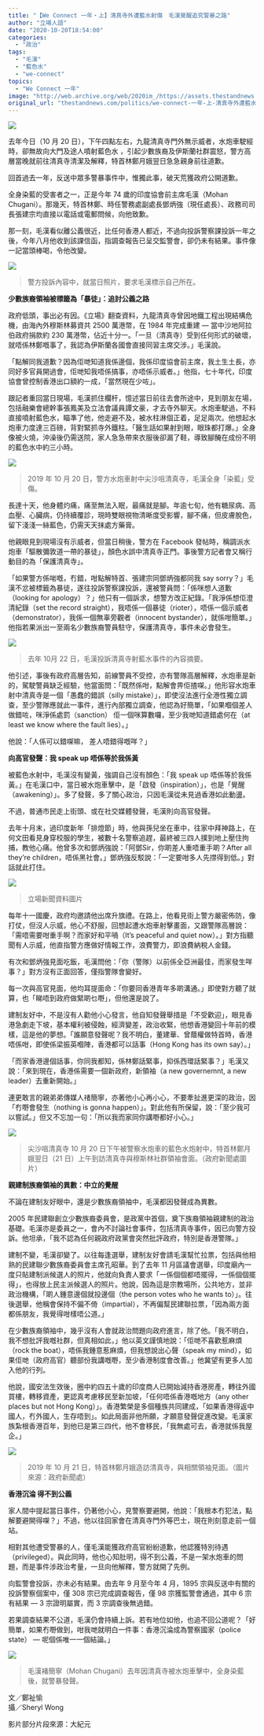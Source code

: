 ```yaml
---
title: "【We Connect 一年・上】清真寺外遭藍水射傷　毛漢覺醒追究警暴之路"
author: "立場人語"
date: "2020-10-20T18:54:00"
categories:
  - "政治"
tags:
  - "毛漢"
  - "藍色水"
  - "we-connect"
topics:
  - "We Connect 一年"
image: "http://web.archive.org/web/2020im_/https://assets.thestandnews.com/media/photos/template-17_9TFXI_dwPBJ3K.png"
original_url: "thestandnews.com/politics/we-connect-一年-上-清真寺外遭藍水射傷-毛漢覺醒追究警暴之路"
---
```

![](http://web.archive.org/web/2020im_/https://assets.thestandnews.com/media/photos/template-17_9TFXI_dwPBJ3K.png)

去年今日（10 月 20 日），下午四點左右，九龍清真寺門外無示威者，水炮車駛經時，卻無故向大門及途人噴射藍色水 ，引起少數族裔及伊斯蘭社群震怒，警方高層當晚就前往清真寺清潔及解釋，特首林鄭月娥翌日急急親身前往道歉。

回首過去一年，反送中眾多警暴事件中，惟獨此事，破天荒獲政府公開道歉。

全身染藍的受害者之一，正是今年 74 歲的印度協會前主席毛漢（Mohan Chugani）。那幾天，特首林鄭、時任警務處副處長鄧炳強（現任處長）、政務司司長張建宗均直接以電話或電郵問候，向他致歉。

那一刻，毛漢看似離公義很近，比任何香港人都近，不過向投訴警察課投訴一年之後，今年八月他收到該課信函，指調查報告已呈交監警會，卻仍未有結果。事件像一記當頭棒喝，令他改變。

![](http://web.archive.org/web/2020im_/https://assets.thestandnews.com/media/photos/E8ADA6E696B9E68A95E8A8B4E585A7E5AEB9E4B8ADEFBC8CE5B0B1E795B6E697A5E785A_CBKlvXZ.jpg)
> 警方投訴內容中，就當日照片，要求毛漢標示自己所在。

**少數族裔領袖被標籤為「暴徒」：追討公義之路**

政府低頭，事出必有因。《立場》翻查資料，九龍清真寺曾因地鐵工程出現結構危機，由海內外穆斯林募資共 2500 萬港幣，在 1984 年完成重建 — 當中沙地阿拉伯政府捐款約 230 萬港幣，佔近十分一。「一旦（清真寺）受到任何形式的破壞，就唔係林鄭嘅事了，我認為伊斯蘭各國會直接同習主席交涉。」毛漢說。

「點解同我道歉？因為佢哋知道我係邊個，我係印度協會前主席，我土生土長，亦同好多官員開過會，佢哋知我唔係搞事，亦唔係示威者。」他指，七十年代，印度協會曾控制香港出口額約一成，「當然現在少咗」。

跟記者重回當日現場，毛漢抓住欄杆，憶述當日前往去會所途中，見到朋友在場，包括融樂會總幹事張鳳美及立法會議員譚文豪，才去寺外聊天。水炮車駛過，不料直接噴射藍色水，瞄準了他，他走避不及，被水柱淋個正着，足足兩次。他想起水炮車力度達三百磅，背對緊抓寺外鐵柱。「醫生話如果射到眼，眼珠都打爆。」全身像被火燒，沖澡後仍需送院，家人急急帶來衣服後卻漏了鞋，導致腳醃在成份不明的藍色水中約三小時。

![](http://web.archive.org/web/2020im_/https://assets.thestandnews.com/media/photos/template-21_NOBDc_XLILPwl.png)
> 2019 年 10 月 20 日，警方水炮車射中尖沙咀清真寺，毛漢全身「染藍」受傷。

長達十天，他身體灼痛，痛至無法入眠，最痛就是腳。年逾七旬，他有糖尿病、高血壓、心臟病，仍持續覆診，現時雙眼視物清晰度受影響，腳不痛，但皮膚脫色，留下淺淺一絲藍色，仍需天天抹處方藥膏。

他親眼見到現場沒有示威者，但當日稍後，警方在 Facebook 發帖時，稱調派水炮車「驅散彌敦道一帶的暴徒」，顏色水誤中清真寺正門。事後警方記者會又稱行動目的為「保護清真寺」。

「如果警方係啱嘅，冇錯，咁點解特首、張建宗同鄧炳強都同我 say sorry？」毛漢不忿被標籤為暴徒，遂往投訴警察課投訴，還被警員問：「係咪想人道歉（looking for apology）？」他只有一個訴求，想警方改正紀錄。「我淨係想佢澄清紀錄（set the record straight），我唔係一個暴徒（rioter），唔係一個示威者（demonstrator），我係一個無辜旁觀者（innocent bystander），就係咁簡單。」他指若果派出一至兩名少數族裔警員駐守，保護清真寺，事件未必會發生。

![](http://web.archive.org/web/2020im_/https://assets.thestandnews.com/media/photos/E58EBBE5B9B42010E69C88202220E697A5EFBC8CE6AF9BE6BCA2E68A95E8A8B4E6B885E_FoGBToI.jpg)
> 去年 10月 22 日，毛漢投訴清真寺射藍水事件的內容摘要。

他引述，事後有政府高層告知，前線警員不受控，亦有警隊高層解釋，水炮車是新的，駕駛警員缺乏經驗，他當面問：「既然係咁，點解會畀佢揸㗎。」他形容水炮車射中清真寺是一個「愚蠢的錯誤（silly mistake）」，即使沒法進行全港性獨立調查，至少警隊應就此一事件，進行內部獨立調查，他認為好簡單，「如果嗰個差人做錯咗，咪淨係處罰（sanction） 佢一個咪算數囉，至少我哋知道錯處何在（at least we know where the fault lies）。」

他說：「人係可以錯㗎嘛， 差人唔錯得嘅咩？」

**向高官發聲：我 speak up 唔係等於我係黃**

被藍色水射中，毛漢沒有變黃，強調自己沒有顏色：「我 speak up 唔係等於我係黃。」在毛漢口中，當日被水炮車擊中，是「啟發（inspiration）」，也是「覺醒（awakening）」。多了發聲，多了關心政治，只因毛漢從未見過香港如此動盪。

不過，普通市民走上街頭、或在社交媒體發聲，毛漢則向高官發聲。

去年十月末，過印度新年「排燈節」時，他與孫兒坐在車中，往家中拜神路上，在何文田看見身穿校服的學生，被數十名警察追趕，最終被三四人撲到地上壓住拘捕，教他心痛。他曾多次和鄧炳強說：「阿鄧Sir，你啲差人重唔重手啲？After all they’re children，唔係黑社會。」鄧炳強反駁說：「一定要咁多人先㩒得到低。」對話就此打住。

![](http://web.archive.org/web/2020im_/https://assets.thestandnews.com/media/photos/74661737_7pEj6.jpg)
> 立場新聞資料圖片

每年十一國慶，政府均邀請他出席升旗禮。在路上，他看見街上警方嚴密佈防，像打仗，但沒人示威，他心不舒服，回想起遭水炮車射擊畫面，又跟警隊高層說：「需唔需要咁重手啊？而家好和平喎（It’s peaceful and quiet now）。」對方指聽聞有人示威，他直指警方應做好情報工作，浪費警力，即浪費納稅人金錢。

有次和鄧炳強見面吃飯，毛漢問他：「你（警隊）以前係全亞洲最佳，而家發生咩事？」對方沒有正面回答，僅指警隊會變好。

每一次與高官見面，他均耳提面命：「你要同香港青年多啲溝通。」即使對方聽了就算，也「睇唔到政府做緊啲乜嘢」，但他還是說了。

建制友好中，不是沒有人勸他小心發言，他自知發聲舉措是「不受歡迎」，眼見香港急劇走下坡，基本權利被侵蝕，經濟變差，政治收緊，他想香港變回十年前的模樣，這是他的夢想。「誰願意發聲呢？我不明白，董建華、曾蔭權做特首時，香港唔係咁，即使係梁振英嗰陣，香港都可以話事（Hong Kong has its own say）。」

「而家香港邊個話事，你同我都知，係林鄭話緊事，抑係西環話緊事？」毛漢又說：「來到現在，香港係需要一個新政府，新領袖（a new governemnt, a new leader）去重新開始。」

連更敢言的親弟弟傳媒人禇簡寧，亦著他小心再小心，不要牽扯進更深的政治，因「冇嘢會發生（nothing is gonna happen）」。對此他有所保留，說：「至少我可以嘗試。」但又不忘加一句：「所以我而家同你講嘢都好小心。」

![](http://web.archive.org/web/2020im_/https://assets.thestandnews.com/media/photos/1166090_rkvyF.png)
> 尖沙咀清真寺 10 月 20 日下午被警察水炮車的藍色水炮射中，特首林鄭月娥翌日（21 日）上午到訪清真寺與穆斯林社群領袖會面。（政府新聞處圖片）

**親建制族裔領袖的異數：中立的覺醒**

不論在建制友好眼中，還是少數族裔領袖中，毛漢都因發聲成為異數。

2005 年民建聯創立少數族裔委員會，是政黨中首個，奠下族裔領袖親建制的政治基礎。毛漢亦是委員之一，會內不討論社會事件，包括清真寺事件，因已向警方投訴。他坦承，「我不認為任何親政府政黨會突然批評政府，特別是香港警隊。」

建制不變，毛漢卻變了。以往每逢選舉，建制友好會請毛漢幫忙拉票，包括與他相熟的民建聯少數族裔委員會主席孔昭華。到了去年 11 月區議會選舉，印度廟內一度只貼建制派候選人的照片，他就向負責人要求「一係個個都唔擺得，一係個個擺得」，也得放上民主派候選人的照片。他說，因為這是宗教場所，公共地方，並非政治機構，「啲人鍾意邊個就投邊個（the person votes who he wants to）」。往後選舉，他稱會保持不偏不倚（impartial），不再偏幫民建聯拉票，「因為兩方面都係朋友，我覺得咁樣唔公道。」

在少數族裔領袖中，幾乎沒有人會就政治問題向政府進言，除了他。「我不明白，我不想批評我嘅社群，但真相如此，」他以英文謹慎地說：「佢哋不喜歡惹麻煩（rock the boat），唔係我鍾意惹麻煩，但我想說出心聲（speak my mind），如果佢哋（政府高官）聽部份我講嘅嘢，至少香港制度會改善。」他冀望有更多人加入他的行列。

他說，國安法生效後，圈中約四五十歲的印度商人已開始減持香港房產，轉往外國買樓，轉移資產，更認真考慮移民至新加坡，「任何唔係香港嘅地方（any other places but not Hong Kong）」。香港繁榮是多個種族共同建成，「如果香港得返中國人，冇外國人，生存唔到」。如此局面非他所願，才願意發聲促進改變。毛漢家族紮根香港百年，到他已是第三四代，他不會移民，「我無處可去，香港就係我屋企。」

![](http://web.archive.org/web/2020im_/https://assets.thestandnews.com/media/photos/74375980_10220829342466885_6938605338400653312_o_3DFBQ_qUWdJkV.jpg)
> 2019 年 10 月 21 日，特首林鄭月娥造訪清真寺，與相關領袖見面。（圖片來源：政府新聞處）

**香港沉淪 得不到公義**

家人間中提起當日事件，仍著他小心，見警察要避開，他說：「我根本冇犯法，點解要避開得㗎？」不過，他以往回家會在清真寺門外等巴士，現在則刻意走前一個站。

相對其他遭受警暴的人，僅毛漢能獲政府高官紛紛道歉，他認獲特別待遇（privileged）。與此同時，他也心知肚明，得不到公義，不是一架水炮車的問題，而是事件涉政治考量，一旦向他解釋，警方就開了先例。

向監警會投訴，亦未必有結果。由去年 9 月至今年 4 月，1895 宗與反送中有關的投訴警察個案中，僅 308 宗已完成調查報告，僅 98 宗獲監警會通過，其中 6 宗有結果 — 3 宗證明屬實，而 3 宗調查後無過錯。

若果調查結果不公道，毛漢仍會持續上訴。若有地位如他，也追不回公道呢？「好簡單，如果冇嘢做到，咁我哋就明白一件事：香港沉淪成為警察國家（police state） — 呢個係唯一一個結論。」

![](http://web.archive.org/web/2020im_/https://assets.thestandnews.com/media/photos/20201016_SW_We20Connect_60_0675_AQt3y_892o9VD.jpg)
> 毛漢褚簡寧（Mohan Chugani）去年因清真寺被水炮車擊中，全身染藍後，就警暴發聲。

文／鄭祉愉  
攝／Sheryl Wong

影片部分片段來源：大紀元
